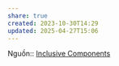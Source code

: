 ```yaml
---
share: true
created: 2023-10-30T14:29
updated: 2025-04-27T15:06
---
```

Nguồn:: [Inclusive Components](https://inclusive-components.design/)